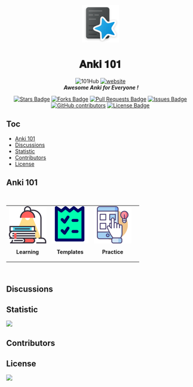 
<div align="center">
<img src="./assets/anki.webp" alt="anki" width='100' height='100' >
<h1 align="center">𝐀𝐧𝐤𝐢 𝟏𝟎𝟏</h1>
<img src="https://img.shields.io/badge/Organization-101Hub-blue" alt="101Hub"/>
<a href=""><img src="https://img.shields.io/static/v1?label=&labelColor=505050&message=website&color=%230076D6&style=flat&logo=google-chrome&logoColor=%230076D6" alt="website"/></a>
<br>
<img src='' alt='' width='' height=''>
<i><b>Awesome Anki for Everyone !</b></i>

<a href="https://github.com/thu-zhanghl/anki101/stargazers"><img src="https://img.shields.io/github/stars/thu-zhanghl/Anki101" alt="Stars Badge"/></a>
<a href="https://github.com/thu-zhanghl/anki101/network/members"><img src="https://img.shields.io/github/forks/thu-zhanghl/anki101" alt="Forks Badge"/></a>
<a href="https://github.com/thu-zhanghl/anki101/pulls"><img src="https://img.shields.io/github/issues-pr/thu-zhanghl/anki101" alt="Pull Requests Badge"/></a>
<a href="https://github.com/thu-zhanghl/anki101/issues"><img src="https://img.shields.io/github/issues/thu-zhanghl/anki101?color=red" alt="Issues Badge"/></a>
<a href="https://github.com/thu-zhanghl/anki101/graphs/contributors"><img alt="GitHub contributors" src="https://img.shields.io/github/contributors/thu-zhanghl/anki101?color=2b9348"></a>
<a href="https://github.com/abhisheknaiidu/awesome-github-profile-anki101/blob/master/LICENSE"><img src="https://img.shields.io/github/license/thu-zhanghl/Anki101?color=2b9348" alt="License Badge"/></a>
</div>

## Toc
- [Anki 101](#anki-101)
- [Discussions](#discussions)
- [Statistic](#statistic)
- [Contributors](#contributors)
- [License](#license)

## Anki 101

<br>
<div align='center'>
<table border="0" align='center'>
<tr>

<td><a href=''><img src='assets/learning.svg' align='center' alt='Learning' width='100' height='100' /></a><p align='center'><b>Learning</b></p></td>
<td><a href=''><img src='assets/templates.svg' align='center' alt='Templates'  width='100' height='100' /></a><p align='center'><b>Templates</b></p></td>
<td><a href=''><img src='assets/practice.svg' align='center' alt='Practice' width='100' height='100' /></a><p align='center'><b>Practice</b></p></td>
<td></td>
</table>
</div>
<br >

## Discussions 
## Statistic

![](https://profile-counter.glitch.me/thu-zhanghl/count.svg)

## Contributors

## License

[![](https://licensebuttons.net/l/by-nc-nd/3.0/88x31.png)](https://creativecommons.org/licenses/by-nc-nd/4.0/legalcode)
